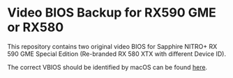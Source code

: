 # Video BIOS Backup for RX590 GME or RX580
This repository contains two original video BIOS for Sapphire NITRO+ RX 590 GME Special Edition (Re-branded RX 580 XTX with different Device ID).

The correct VBIOS should be identified by macOS can be found [here](https://www.techpowerup.com/vgabios/256325/256325).
